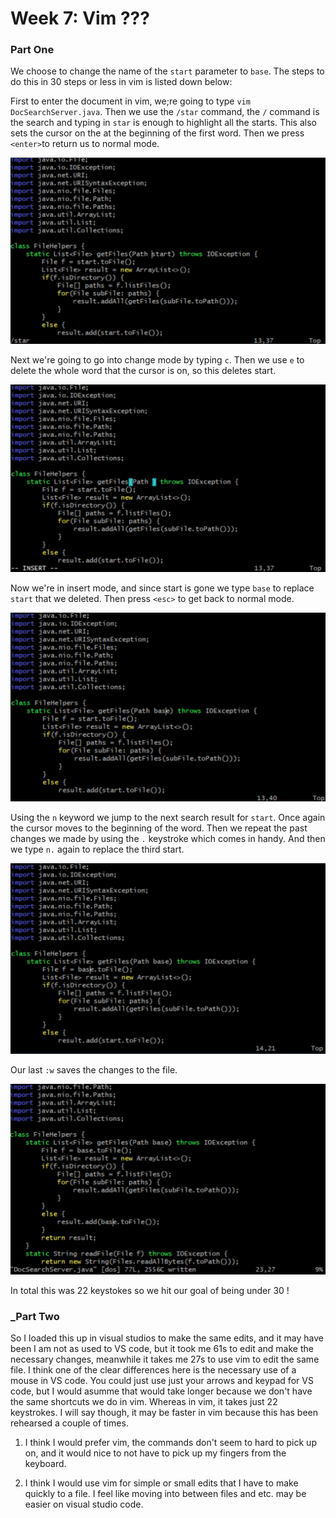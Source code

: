 <h1>Week 7: Vim ???</h1>

<h3>Part One</h3>

We choose to change the name of the `start` parameter to `base`.
The steps to do this in 30 steps or less in vim is listed down below: 

First to enter the document in vim, we;re going to type `vim DocSearchServer.java`. Then we use the `/star` command, the `/` command is the search and typing in `star` is enough to highlight all the starts. This also sets the cursor on the at the beginning of the first word. Then we press `<enter>`to return us to normal mode.

![Image](lab-images/lab7_1.png)


Next we're going to go into change mode by typing `c`. Then we use `e` to delete the whole word that the cursor is on, so this deletes start. 

![Image](lab-images/lab7_2.png)


Now we're in insert mode, and since start is gone we type `base` to replace `start` that we deleted. Then press `<esc>` to get back to normal mode. 

![Image](lab-images/lab7_3.png)


Using the `n` keyword we jump to the next search result for `start`. Once again the cursor moves to the beginning of the word. Then we repeat the past changes we made by using the `.` keystroke which comes in handy. And then we type `n.` again to replace the third start.

![Image](lab-images/lab7_4.png)


Our last `:w` saves the changes to the file. 

![Image](lab-images/lab7_5.png)

In total this was 22 keystokes so we hit our goal of being under 30 !

<h3>_Part Two</h3>

So I loaded this up in visual studios to make the same edits, and it may have been I am not as used to VS code, but it took me 61s to edit and make the necessary changes, meanwhile it takes me 27s to use vim to edit the same file. I think one of the clear differences here is the necessary use of a mouse in VS code. You could just use just your arrows and keypad for VS code, but I would asumme that would take longer because we don't have the same shortcuts we do in vim. Whereas in vim, it takes just 22 keystrokes. I will say though, it may be faster in vim because this has been rehearsed a couple of times.

1. I think I would prefer vim, the commands don't seem to hard to pick up on, and it would nice to not have to pick up my fingers from the keyboard.

2. I think I would use vim for simple or small edits that I have to make quickly to a file. I feel like moving into between files and etc. may be easier on visual studio code.

